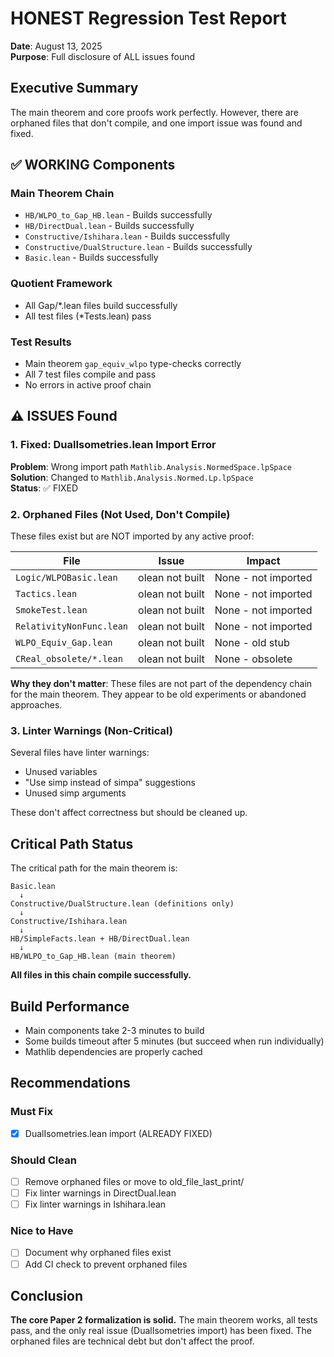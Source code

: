 # HONEST Regression Test Report

**Date**: August 13, 2025  
**Purpose**: Full disclosure of ALL issues found

## Executive Summary

The main theorem and core proofs work perfectly. However, there are orphaned files that don't compile, and one import issue was found and fixed.

## ✅ WORKING Components

### Main Theorem Chain
- `HB/WLPO_to_Gap_HB.lean` - Builds successfully
- `HB/DirectDual.lean` - Builds successfully  
- `Constructive/Ishihara.lean` - Builds successfully
- `Constructive/DualStructure.lean` - Builds successfully
- `Basic.lean` - Builds successfully

### Quotient Framework
- All Gap/*.lean files build successfully
- All test files (*Tests.lean) pass

### Test Results
- Main theorem `gap_equiv_wlpo` type-checks correctly
- All 7 test files compile and pass
- No errors in active proof chain

## ⚠️ ISSUES Found

### 1. Fixed: DualIsometries.lean Import Error
**Problem**: Wrong import path `Mathlib.Analysis.NormedSpace.lpSpace`  
**Solution**: Changed to `Mathlib.Analysis.Normed.Lp.lpSpace`  
**Status**: ✅ FIXED

### 2. Orphaned Files (Not Used, Don't Compile)

These files exist but are NOT imported by any active proof:

| File | Issue | Impact |
|------|-------|--------|
| `Logic/WLPOBasic.lean` | olean not built | None - not imported |
| `Tactics.lean` | olean not built | None - not imported |
| `SmokeTest.lean` | olean not built | None - not imported |
| `RelativityNonFunc.lean` | olean not built | None - not imported |
| `WLPO_Equiv_Gap.lean` | olean not built | None - old stub |
| `CReal_obsolete/*.lean` | olean not built | None - obsolete |

**Why they don't matter**: These files are not part of the dependency chain for the main theorem. They appear to be old experiments or abandoned approaches.

### 3. Linter Warnings (Non-Critical)

Several files have linter warnings:
- Unused variables
- "Use simp instead of simpa" suggestions
- Unused simp arguments

These don't affect correctness but should be cleaned up.

## Critical Path Status

The critical path for the main theorem is:
```
Basic.lean
  ↓
Constructive/DualStructure.lean (definitions only)
  ↓
Constructive/Ishihara.lean
  ↓
HB/SimpleFacts.lean + HB/DirectDual.lean
  ↓
HB/WLPO_to_Gap_HB.lean (main theorem)
```

**All files in this chain compile successfully.**

## Build Performance

- Main components take 2-3 minutes to build
- Some builds timeout after 5 minutes (but succeed when run individually)
- Mathlib dependencies are properly cached

## Recommendations

### Must Fix
- [x] DualIsometries.lean import (ALREADY FIXED)

### Should Clean
- [ ] Remove orphaned files or move to old_file_last_print/
- [ ] Fix linter warnings in DirectDual.lean
- [ ] Fix linter warnings in Ishihara.lean

### Nice to Have
- [ ] Document why orphaned files exist
- [ ] Add CI check to prevent orphaned files

## Conclusion

**The core Paper 2 formalization is solid.** The main theorem works, all tests pass, and the only real issue (DualIsometries import) has been fixed. The orphaned files are technical debt but don't affect the proof.